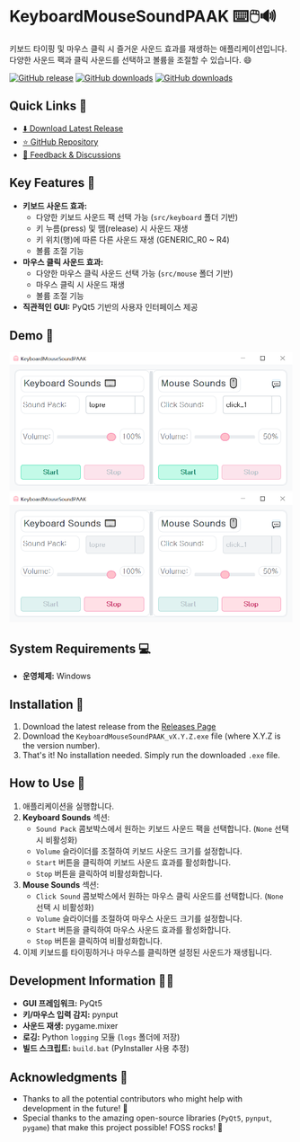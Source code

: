 # KeyboardMouseSoundPAAK ⌨️🖱️🔊

키보드 타이핑 및 마우스 클릭 시 즐거운 사운드 효과를 재생하는 애플리케이션입니다. 다양한 사운드 팩과 클릭 사운드를 선택하고 볼륨을 조절할 수 있습니다. 😄

[![GitHub release](https://img.shields.io/github/release/htpaak/KeyboardMouseSoundPAAK.svg?logo=github)](https://github.com/htpaak/KeyboardMouseSoundPAAK/releases/latest)
[![GitHub downloads](https://img.shields.io/github/downloads/htpaak/KeyboardMouseSoundPAAK/latest/total.svg?logo=github)](https://github.com/htpaak/KeyboardMouseSoundPAAK/releases/latest)
[![GitHub downloads](https://img.shields.io/github/downloads/htpaak/KeyboardMouseSoundPAAK/total.svg?logo=github)](https://github.com/htpaak/KeyboardMouseSoundPAAK/releases)

## Quick Links 🔗

- [⬇️ Download Latest Release](https://github.com/htpaak/KeyboardMouseSoundPAAK/releases/latest)
- [⭐ GitHub Repository](https://github.com/htpaak/KeyboardMouseSoundPAAK)
- [💬 Feedback & Discussions](https://github.com/htpaak/KeyboardMouseSoundPAAK/discussions)

## Key Features 🌟

*   **키보드 사운드 효과:**
    *   다양한 키보드 사운드 팩 선택 가능 (`src/keyboard` 폴더 기반)
    *   키 누름(press) 및 뗌(release) 시 사운드 재생
    *   키 위치(행)에 따른 다른 사운드 재생 (GENERIC_R0 ~ R4)
    *   볼륨 조절 기능
*   **마우스 클릭 사운드 효과:**
    *   다양한 마우스 클릭 사운드 선택 가능 (`src/mouse` 폴더 기반)
    *   마우스 클릭 시 사운드 재생
    *   볼륨 조절 기능
*   **직관적인 GUI:** PyQt5 기반의 사용자 인터페이스 제공

## Demo 📸

![Demo_1](assets/Demo_1.png)
![Demo_2](assets/Demo_2.png)

## System Requirements 💻

*   **운영체제:** Windows

## Installation 🚀

1. Download the latest release from the [Releases Page](https://github.com/htpaak/KeyboardMouseSoundPAAK/releases/latest)
2. Download the `KeyboardMouseSoundPAAK_vX.Y.Z.exe` file (where X.Y.Z is the version number).
3. That's it! No installation needed. Simply run the downloaded `.exe` file.

## How to Use 📖

1.  애플리케이션을 실행합니다.
2.  **Keyboard Sounds** 섹션:
    *   `Sound Pack` 콤보박스에서 원하는 키보드 사운드 팩을 선택합니다. (`None` 선택 시 비활성화)
    *   `Volume` 슬라이더를 조절하여 키보드 사운드 크기를 설정합니다.
    *   `Start` 버튼을 클릭하여 키보드 사운드 효과를 활성화합니다.
    *   `Stop` 버튼을 클릭하여 비활성화합니다.
3.  **Mouse Sounds** 섹션:
    *   `Click Sound` 콤보박스에서 원하는 마우스 클릭 사운드를 선택합니다. (`None` 선택 시 비활성화)
    *   `Volume` 슬라이더를 조절하여 마우스 사운드 크기를 설정합니다.
    *   `Start` 버튼을 클릭하여 마우스 사운드 효과를 활성화합니다.
    *   `Stop` 버튼을 클릭하여 비활성화합니다.
4.  이제 키보드를 타이핑하거나 마우스를 클릭하면 설정된 사운드가 재생됩니다.

## Development Information 👨‍💻

*   **GUI 프레임워크:** PyQt5
*   **키/마우스 입력 감지:** pynput
*   **사운드 재생:** pygame.mixer
*   **로깅:** Python `logging` 모듈 (`logs` 폴더에 저장)
*   **빌드 스크립트:** `build.bat` (PyInstaller 사용 추정)

## Acknowledgments 🙏

*   Thanks to all the potential contributors who might help with development in the future! 💖
*   Special thanks to the amazing open-source libraries (`PyQt5`, `pynput`, `pygame`) that make this project possible! FOSS rocks! 🤘